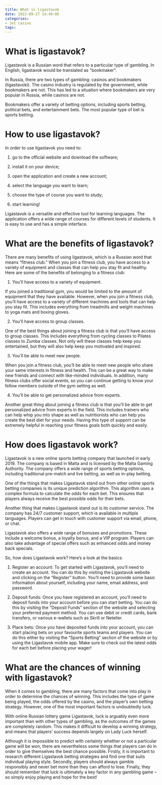 ```yaml
---
title: What is ligastavok
date: 2022-09-27 14:49:05
categories:
- Jet Casino
tags:
---
```



#  What is ligastavok?

Ligastavok is a Russian word that refers to a particular type of gambling. In English, ligastavok would be translated as "bookmaker".

In Russia, there are two types of gambling: casinos and bookmakers (ligastavoki). The casino industry is regulated by the government, while bookmakers are not. This has led to a situation where bookmakers are very popular in Russia, while casinos are not.

Bookmakers offer a variety of betting options, including sports betting, political bets, and entertainment bets. The most popular type of bet is sports betting.

#  How to use ligastavok?

In order to use ligastavok you need to:

1) go to the official website and download the software;

2) install it on your device;

3) open the application and create a new account;

4) select the language you want to learn;

5) choose the type of course you want to study;

6) start learning!


Ligastavok is a versatile and effective tool for learning languages. The application offers a wide range of courses for different levels of students. It is easy to use and has a simple interface.

#  What are the benefits of ligastavok?

There are many benefits of using ligastavok, which is a Russian word that means “fitness club.” When you join a fitness club, you have access to a variety of equipment and classes that can help you stay fit and healthy. Here are some of the benefits of belonging to a fitness club:

1. You’ll have access to a variety of equipment.

If you joined a traditional gym, you would be limited to the amount of equipment that they have available. However, when you join a fitness club, you’ll have access to a variety of different machines and tools that can help you stay fit. This includes everything from treadmills and weight machines to yoga mats and boxing gloves.

2. You’ll have access to group classes.

One of the best things about joining a fitness club is that you’ll have access to group classes. This includes everything from cycling classes to Pilates classes to Zumba classes. Not only will these classes help keep you entertained, but they will also help keep you motivated and inspired.

3. You’ll be able to meet new people.

When you join a fitness club, you’ll be able to meet new people who share your same interests in fitness and health. This can be a great way to make new friends and connect with like-minded individuals. In addition, many fitness clubs offer social events, so you can continue getting to know your fellow members outside of the gym setting as well.

4. You’ll be able to get personalized advice from experts.

Another great thing about joining a fitness club is that you’ll be able to get personalized advice from experts in the field. This includes trainers who can help whip you into shape as well as nutritionists who can help you create the best diet for your needs. Having this type of support can be extremely helpful in reaching your fitness goals both quickly and easily.

#  How does ligastavok work?

Ligastavok is a new online sports betting company that launched in early 2019. The company is based in Malta and is licensed by the Malta Gaming Authority. The company offers a wide range of sports betting options, including traditional pre-match and live betting, as well as in-play betting.

One of the things that makes Ligastavok stand out from other online sports betting companies is its unique prediction algorithm. This algorithm uses a complex formula to calculate the odds for each bet. This ensures that players always receive the best possible odds for their bets.

Another thing that makes Ligastavok stand out is its customer service. The company has 24/7 customer support, which is available in multiple languages. Players can get in touch with customer support via email, phone, or chat.

Ligastavok also offers a wide range of bonuses and promotions. These include a welcome bonus, a loyalty bonus, and a VIP program. Players can also take advantage of special offers such as enhanced odds and money back specials.

So, how does Ligastavok work? Here’s a look at the basics:

1) Register an account: To get started with Ligastavok, you’ll need to create an account. You can do this by visiting the Ligastavok website and clicking on the “Register” button. You’ll need to provide some basic information about yourself, including your name, email address, and password.

2) Deposit funds: Once you have registered an account, you’ll need to deposit funds into your account before you can start betting. You can do this by visiting the “Deposit Funds” section of the website and selecting your preferred payment method. You can use debit or credit cards, bank transfers, or various e-wallets such as Skrill or Neteller.

3) Place bets: Once you have deposited funds into your account, you can start placing bets on your favourite sports teams and players. You can do this either by visiting the “Sports Betting” section of the website or by using the Ligastavok mobile app. Make sure to check out the latest odds for each bet before placing your wager!

#  What are the chances of winning with ligastavok?

When it comes to gambling, there are many factors that come into play in order to determine the chances of winning. This includes the type of game being played, the odds offered by the casino, and the player’s own betting strategy. However, one of the most important factors is undoubtedly luck.

With online Russian lottery game Ligastavok, luck is arguably even more important than with other types of gambling, as the outcomes of the games are completely random. This makes it difficult to develop a winning strategy, and means that players’ success depends largely on Lady Luck herself.

Although it is impossible to predict with certainty whether or not a particular game will be won, there are nevertheless some things that players can do in order to give themselves the best chance possible. Firstly, it is important to research different Ligastavok betting strategies and find one that suits individual playing style. Secondly, players should always gamble responsibly and never bet more than they can afford to lose. Finally, they should remember that luck is ultimately a key factor in any gambling game – so simply enjoy playing and hope for the best!